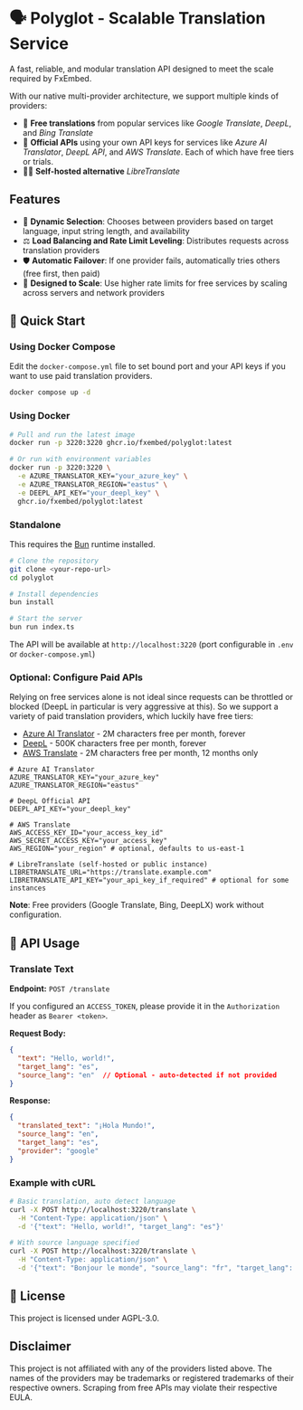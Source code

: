 # 🗣️ Polyglot - Scalable Translation Service

A fast, reliable, and modular translation API designed to meet the scale required by FxEmbed.

With our native multi-provider architecture, we support multiple kinds of providers:
- 🤑 **Free translations** from popular services like *Google Translate*, *DeepL*, and *Bing Translate*
- 💸 **Official APIs** using your own API keys for services like *Azure AI Translator*, *DeepL API*, and *AWS Translate*. Each of which have free tiers or trials.
- 🏴‍☠️ **Self-hosted alternative** *LibreTranslate*

## Features

- 🎯 **Dynamic Selection**: Chooses between providers based on target language, input string length, and availability
- ⚖️ **Load Balancing and Rate Limit Leveling**: Distributes requests across translation providers
- 🛡️ **Automatic Failover**: If one provider fails, automatically tries others (free first, then paid)
- 🐍 **Designed to Scale**: Use higher rate limits for free services by scaling across servers and network providers

## 🚀 Quick Start

### Using Docker Compose

Edit the `docker-compose.yml` file to set bound port and your API keys if you want to use paid translation providers.

```bash
docker compose up -d
```
### Using Docker

```bash
# Pull and run the latest image
docker run -p 3220:3220 ghcr.io/fxembed/polyglot:latest

# Or run with environment variables 
docker run -p 3220:3220 \
  -e AZURE_TRANSLATOR_KEY="your_azure_key" \
  -e AZURE_TRANSLATOR_REGION="eastus" \
  -e DEEPL_API_KEY="your_deepl_key" \
  ghcr.io/fxembed/polyglot:latest
```


### Standalone

This requires the [Bun](https://bun.sh) runtime installed.

```bash
# Clone the repository
git clone <your-repo-url>
cd polyglot

# Install dependencies
bun install

# Start the server
bun run index.ts
```

The API will be available at `http://localhost:3220` (port configurable in `.env` or `docker-compose.yml`)

### Optional: Configure Paid APIs

Relying on free services alone is not ideal since requests can be throttled or blocked (DeepL in particular is very aggressive at this). So we support a variety of paid translation providers, which luckily have free tiers:
- [Azure AI Translator](https://azure.microsoft.com/en-us/products/ai-services/ai-translator) - 2M characters free per month, forever
- [DeepL](https://www.deepl.com/en/pro-api) - 500K characters free per month, forever
- [AWS Translate](https://aws.amazon.com/translate/) - 2M characters free per month, 12 months only

```
# Azure AI Translator 
AZURE_TRANSLATOR_KEY="your_azure_key"
AZURE_TRANSLATOR_REGION="eastus"

# DeepL Official API  
DEEPL_API_KEY="your_deepl_key"

# AWS Translate
AWS_ACCESS_KEY_ID="your_access_key_id"
AWS_SECRET_ACCESS_KEY="your_access_key"
AWS_REGION="your_region" # optional, defaults to us-east-1

# LibreTranslate (self-hosted or public instance)
LIBRETRANSLATE_URL="https://translate.example.com"
LIBRETRANSLATE_API_KEY="your_api_key_if_required" # optional for some instances
```

**Note**: Free providers (Google Translate, Bing, DeepLX) work without configuration.

## 📖 API Usage

### Translate Text

**Endpoint:** `POST /translate`

If you configured an `ACCESS_TOKEN`, please provide it in the `Authorization` header as `Bearer <token>`.

**Request Body:**
```json
{
  "text": "Hello, world!",
  "target_lang": "es",
  "source_lang": "en"  // Optional - auto-detected if not provided
}
```

**Response:**
```json
{
  "translated_text": "¡Hola Mundo!",
  "source_lang": "en",
  "target_lang": "es",
  "provider": "google"
}
```

### Example with cURL

```bash
# Basic translation, auto detect language
curl -X POST http://localhost:3220/translate \
  -H "Content-Type: application/json" \
  -d '{"text": "Hello, world!", "target_lang": "es"}'

# With source language specified
curl -X POST http://localhost:3220/translate \
  -H "Content-Type: application/json" \
  -d '{"text": "Bonjour le monde", "source_lang": "fr", "target_lang": "en"}'
```

## 📄 License

This project is licensed under AGPL-3.0.

## Disclaimer

This project is not affiliated with any of the providers listed above. The names of the providers may be trademarks or registered trademarks of their respective owners. Scraping from free APIs may violate their respective EULA.
